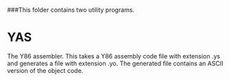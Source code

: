###This folder contains two utility programs.

YAS
===

The Y86 assembler. This takes a Y86 assembly code file with extension .ys and generates a file with
extension .yo. The generated file contains an ASCII version of the object code.
